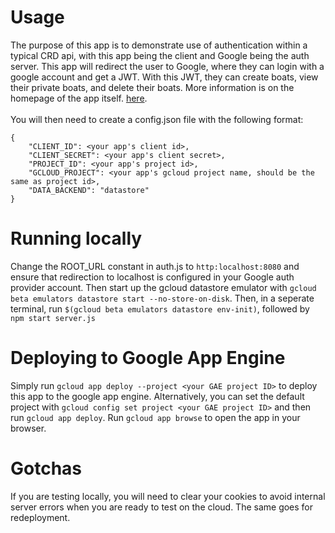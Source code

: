 # Usage
The purpose of this app is to demonstrate use of authentication within a typical CRD api, with this app being the client and Google being the auth server.
This app will redirect the user to Google, where they can login with a google account and get a JWT. With this JWT, they can create boats, view their private
boats, and delete their boats. More information is on the homepage of the app itself.
[here](https://developers.google.com/identity/protocols/OAuth2WebServer).\
\
You will then need to create a config.json file with the following format:
```
{
	"CLIENT_ID": <your app's client id>,
	"CLIENT_SECRET": <your app's client secret>,
	"PROJECT_ID": <your app's project id>,
	"GCLOUD_PROJECT": <your app's gcloud project name, should be the same as project id>,
	"DATA_BACKEND": "datastore"
}
```

# Running locally
Change the ROOT_URL constant in auth.js to `http:localhost:8080` and ensure that redirection to localhost is configured in your Google auth provider account. Then start up
the gcloud datastore emulator with `gcloud beta emulators datastore start --no-store-on-disk`. Then, in a seperate terminal, run `$(gcloud beta emulators datastore env-init)`, followed by `npm start server.js`

# Deploying to Google App Engine
Simply run `gcloud app deploy --project <your GAE project ID>` to deploy this app to the google app engine. Alternatively, you can set the default project with `gcloud config set project <your GAE project ID>` and then run `gcloud app deploy`. Run `gcloud app browse` to open the app in your browser.

# Gotchas
If you are testing locally, you will need to clear your cookies to avoid internal server errors when you are ready to test on the cloud. The same goes for redeployment.